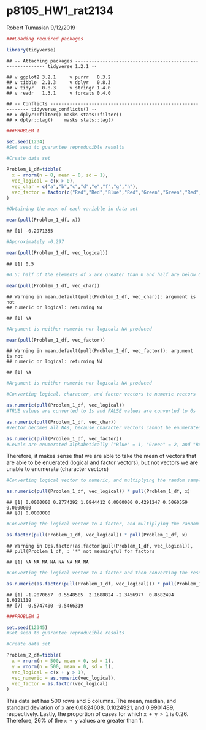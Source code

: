 p8105\_HW1\_rat2134
================
Robert Tumasian
9/12/2019

``` r
###Loading required packages

library(tidyverse)
```

    ## -- Attaching packages ----------------------------------------------------------- tidyverse 1.2.1 --

    ## v ggplot2 3.2.1     v purrr   0.3.2
    ## v tibble  2.1.3     v dplyr   0.8.3
    ## v tidyr   0.8.3     v stringr 1.4.0
    ## v readr   1.3.1     v forcats 0.4.0

    ## -- Conflicts -------------------------------------------------------------- tidyverse_conflicts() --
    ## x dplyr::filter() masks stats::filter()
    ## x dplyr::lag()    masks stats::lag()

``` r
###PROBLEM 1

set.seed(1234) 
#Set seed to guarantee reproducible results

#Create data set

Problem_1_df=tibble(
  x = rnorm(n = 8, mean = 0, sd = 1),
  vec_logical = c(x > 0),
  vec_char = c("a","b","c","d","e","f","g","h"),
  vec_factor = factor(c("Red","Red","Blue","Red","Green","Green","Red","Red"))
)

#Obtaining the mean of each variable in data set

mean(pull(Problem_1_df, x)) 
```

    ## [1] -0.2971355

``` r
#Approximately -0.297

mean(pull(Problem_1_df, vec_logical)) 
```

    ## [1] 0.5

``` r
#0.5; half of the elements of x are greater than 0 and half are below 0

mean(pull(Problem_1_df, vec_char)) 
```

    ## Warning in mean.default(pull(Problem_1_df, vec_char)): argument is not
    ## numeric or logical: returning NA

    ## [1] NA

``` r
#Argument is neither numeric nor logical; NA produced

mean(pull(Problem_1_df, vec_factor)) 
```

    ## Warning in mean.default(pull(Problem_1_df, vec_factor)): argument is not
    ## numeric or logical: returning NA

    ## [1] NA

``` r
#Argument is neither numeric nor logical; NA produced
```

``` r
#Converting logical, character, and factor vectors to numeric vectors

as.numeric(pull(Problem_1_df, vec_logical)) 
#TRUE values are converted to 1s and FALSE values are converted to 0s

as.numeric(pull(Problem_1_df, vec_char)) 
#Vector becomes all NAs, because character vectors cannot be enumerated

as.numeric(pull(Problem_1_df, vec_factor)) 
#Levels are enumerated alphabetically ("Blue" = 1, "Green" = 2, and "Red" = 3)
```

Therefore, it makes sense that we are able to take the mean of vectors
that are able to be enuerated (logical and factor vectors), but not
vectors we are unable to enumerate (character
vectors)

``` r
#Converting logical vector to numeric, and multiplying the random sample by the result

as.numeric(pull(Problem_1_df, vec_logical)) * pull(Problem_1_df, x)
```

    ## [1] 0.0000000 0.2774292 1.0844412 0.0000000 0.4291247 0.5060559 0.0000000
    ## [8] 0.0000000

``` r
#Converting the logical vector to a factor, and multiplying the random sample by the result

as.factor(pull(Problem_1_df, vec_logical)) * pull(Problem_1_df, x)
```

    ## Warning in Ops.factor(as.factor(pull(Problem_1_df, vec_logical)),
    ## pull(Problem_1_df, : '*' not meaningful for factors

    ## [1] NA NA NA NA NA NA NA NA

``` r
#Converting the logical vector to a factor and then converting the result to numeric, and multiplying the random sample by the result

as.numeric(as.factor(pull(Problem_1_df, vec_logical))) * pull(Problem_1_df, x)
```

    ## [1] -1.2070657  0.5548585  2.1688824 -2.3456977  0.8582494  1.0121118
    ## [7] -0.5747400 -0.5466319

``` r
###PROBLEM 2

set.seed(12345)
#Set seed to guarantee reproducible results

#Create data set

Problem_2_df=tibble(
  x = rnorm(n = 500, mean = 0, sd = 1),
  y = rnorm(n = 500, mean = 0, sd = 1),
  vec_logical = c(x + y > 1),
  vec_numeric = as.numeric(vec_logical),
  vec_factor = as.factor(vec_logical)
)
```

This data set has 500 rows and 5 columns. The mean, median, and standard
deviation of x are 0.0824608, 0.1024921, and 0.9901489, respectively.
Lastly, the proportion of cases for which `x + y > 1` is 0.26.
Therefore, 26% of the `x + y` values are greater than 1.
